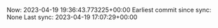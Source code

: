 Now: 2023-04-19 19:36:43.773225+00:00 Earliest commit since sync: None Last sync: 2023-04-19 17:07:29+00:00
